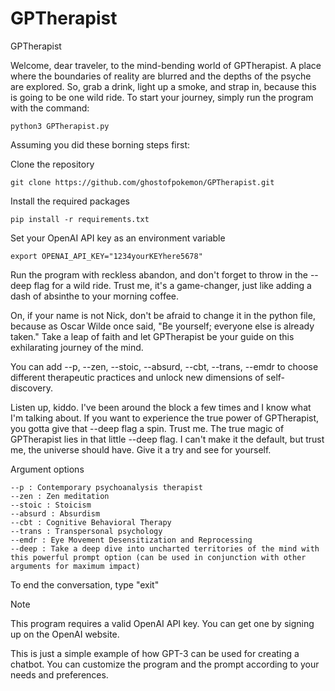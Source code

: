 # GPTherapist
GPTherapist

Welcome, dear traveler, to the mind-bending world of GPTherapist. A place where the boundaries of reality are blurred and the depths of the psyche are explored. So, grab a drink, light up a smoke, and strap in, because this is going to be one wild ride. To start your journey, simply run the program with the command:

    python3 GPTherapist.py

Assuming you did these borning steps first:

Clone the repository

    git clone https://github.com/ghostofpokemon/GPTherapist.git

Install the required packages

    pip install -r requirements.txt

Set your OpenAI API key as an environment variable

    export OPENAI_API_KEY="1234yourKEYhere5678"


Run the program with reckless abandon, and don't forget to throw in the --deep flag for a wild ride. Trust me, it's a game-changer, just like adding a dash of absinthe to your morning coffee.

On, if your name is not Nick, don't be afraid to change it in the python file, because as Oscar Wilde once said, "Be yourself; everyone else is already taken." Take a leap of faith and let GPTherapist be your guide on this exhilarating journey of the mind.


You can add --p, --zen, --stoic, --absurd, --cbt, --trans, --emdr to choose different therapeutic practices and unlock new dimensions of self-discovery.

Listen up, kiddo. I've been around the block a few times and I know what I'm talking about. If you want to experience the true power of GPTherapist, you gotta give that --deep flag a spin. Trust me. The true magic of GPTherapist lies in that little --deep flag. I can't make it the default, but trust me, the universe should have. Give it a try and see for yourself.

Argument options

    --p : Contemporary psychoanalysis therapist
    --zen : Zen meditation
    --stoic : Stoicism
    --absurd : Absurdism
    --cbt : Cognitive Behavioral Therapy
    --trans : Transpersonal psychology
    --emdr : Eye Movement Desensitization and Reprocessing
    --deep : Take a deep dive into uncharted territories of the mind with this powerful prompt option (can be used in conjunction with other arguments for maximum impact)

To end the conversation, type "exit"

Note

This program requires a valid OpenAI API key. You can get one by signing up on the OpenAI website.

This is just a simple example of how GPT-3 can be used for creating a chatbot. You can customize the program and the prompt according to your needs and preferences.
